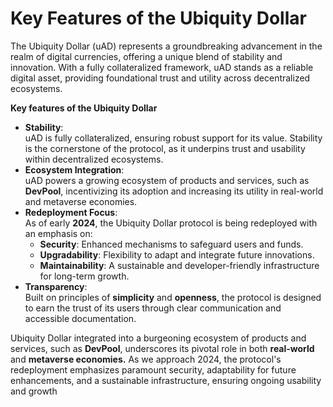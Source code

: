 # Key Features of the Ubiquity Dollar

The Ubiquity Dollar (uAD) represents a groundbreaking advancement in the realm of digital currencies, offering a unique blend of stability and innovation. With a fully collateralized framework, uAD stands as a reliable digital asset, providing foundational trust and utility across decentralized ecosystems. &#x20;

**Key features of the Ubiquity Dollar**

* **Stability**:\
  uAD is fully collateralized, ensuring robust support for its value. Stability is the cornerstone of the protocol, as it underpins trust and usability within decentralized ecosystems.
* **Ecosystem Integration**:\
  uAD powers a growing ecosystem of products and services, such as **DevPool**, incentivizing its adoption and increasing its utility in real-world and metaverse economies.
* **Redeployment Focus**:\
  As of early **2024**, the Ubiquity Dollar protocol is being redeployed with an emphasis on:
  * **Security**: Enhanced mechanisms to safeguard users and funds.
  * **Upgradability**: Flexibility to adapt and integrate future innovations.
  * **Maintainability**: A sustainable and developer-friendly infrastructure for long-term growth.
* **Transparency**:\
  Built on principles of **simplicity** and **openness**, the protocol is designed to earn the trust of its users through clear communication and accessible documentation.

Ubiquity Dollar integrated into a burgeoning ecosystem of products and services, such as **DevPool**, underscores its pivotal role in both **real-world** and **metaverse economies.** As we approach 2024, the protocol's redeployment emphasizes paramount security, adaptability for future enhancements, and a sustainable infrastructure, ensuring ongoing usability and growth
